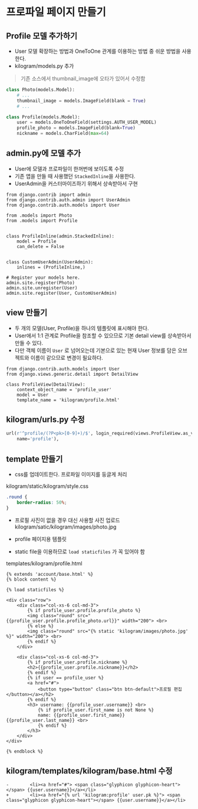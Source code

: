 # 프로파일 페이지 만들기

## Profile 모델 추가하기

- User 모델 확장하는 방법과 OneToOne 관계를 이용하는 방법 중 쉬운 방법을 사용한다.
- kilogram/models.py 추가

> 기존 소스에서 thumbnail_image에 오타가 있어서 수정함

```python
class Photo(models.Model):
    # ...
    thumbnail_image = models.ImageField(blank = True)
    # ...

class Profile(models.Model):
    user = models.OneToOneField(settings.AUTH_USER_MODEL)
    profile_photo = models.ImageField(blank=True)
    nickname = models.CharField(max=64)
```

## admin.py에 모델 추가
- User에 모델과 프로파일이 한꺼번에 보이도록 수정
- 기존 앱을 만들 때 사용했던 `StackedInline`을 사용한다.
- UserAdmin을 커스터마이즈하기 위해서 상속받아서 구현

```
from django.contrib import admin
from django.contrib.auth.admin import UserAdmin
from django.contrib.auth.models import User

from .models import Photo
from .models import Profile


class ProfileInline(admin.StackedInline):
    model = Profile
    can_delete = False


class CustomUserAdmin(UserAdmin):
    inlines = (ProfileInline,)

# Register your models here.
admin.site.register(Photo)
admin.site.unregister(User)
admin.site.register(User, CustomUserAdmin)
```

## view 만들기
- 두 개의 모델(User, Profile)을 하나의 템플릿에 표시해야 한다.
- User에서 1:1 관계로 Profile을 참조할 수 있으므로 기본 detail view를 상속받아서 만들 수 있다.
- 다만 객체 이름이 `User` 로 넘어오는데 기본으로 있는 현재 User 정보를 담은 오브젝트와 이름이
같으므로 변경이 필요하다.

```
from django.contrib.auth.models import User
from django.views.generic.detail import DetailView

class ProfileView(DetailView):
    context_object_name = 'profile_user'
    model = User
    template_name = 'kilogram/profile.html'
```
## kilogram/urls.py 수정

```python
url(r'^profile/(?P<pk>[0-9]+)/$', login_required(views.ProfileView.as_view()),
    name='profile'),

```

## template 만들기

- css를 업데이트한다. 프로파일 이미지를 둥글게 처리

kilogram/static/kilogram/style.css

```css
.round {
    border-radius: 50%;
}
```
- 프로필 사진이 없을 경우 대신 사용할 사진 업로드
kilogram/satic/kilogram/images/photo.jpg


- profile 페이지용 템플릿
- static file을 이용하므로 `load staticfiles` 가 꼭 있어야 함

templates/kilogram/profile.html

```
{% extends 'account/base.html' %}
{% block content %}

{% load staticfiles %}

<div class="row">
    <div class="col-xs-6 col-md-3">
        {% if profile_user.profile.profile_photo %}
        <img class="round" src="{{profile_user.profile.profile_photo.url}}" width="200"> <br>
        {% else %}
        <img class="round" src="{% static 'kilogram/images/photo.jpg' %}" width="200"> <br>
        {% endif %}
    </div>

    <div class="col-xs-6 col-md-3">
        {% if profile_user.profile.nickname %}
        <h2>{{profile_user.profile.nickname}}</h2>
        {% endif %}
        {% if user == profile_user %}
        <a href="#">
            <button type="button" class="btn btn-default">프로필 편집</button></a></h2>
        {% endif %}
        <h3> username: {{profile_user.username}} <br>
            {% if profile_user.first_name is not None %}
            name: {{profile_user.first_name}} {{profile_user.last_name}} <br>
            {% endif %}
        </h3>
    </div>
</div>

{% endblock %}

```

## kilogram/templates/kilogram/base.html 수정
```
-        <li><a href="#"> <span class="glyphicon glyphicon-heart"></span> {{user.username}}</a></li>
+        <li><a href="{% url 'kilogram:profile' user.pk %}"> <span class="glyphicon glyphicon-heart"></span> {{user.username}}</a></li>
```
